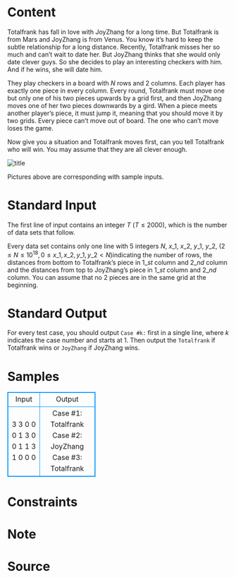 
# Content

Totalfrank has fall in love with JoyZhang for a long time. But Totalfrank is from Mars and JoyZhang is from Venus. You know it’s hard to keep the subtle relationship for a long distance. Recently, Totalfrank misses her so much and can’t wait to date her. But JoyZhang thinks that she would only date clever guys. So she decides to play an interesting checkers with him. And if he wins, she will date him.

They play checkers in a board with $N$ rows and $2$ columns. Each player has exactly one piece in every column. Every round, Totalfrank must move one but only one of his two pieces upwards by a grid first, and then JoyZhang moves one of her two pieces downwards by a gird. When a piece meets another player’s piece, it must jump it, meaning that you should move it by two grids. Every piece can’t move out of board. The one who can’t move loses the game.

Now give you a situation and Totalfrank moves first, can you tell Totalfrank who will win. You may assume that they are all clever enough.

![title](/source/lutece/interesting-checkers/img/aHR0cHM6Ly9hY20udWVzdGMuZWR1LmNuL21lZGlhL2ltYWdlL3Byb2JsZW0vMzY4LzIwMTQwNDExMTg1NDM1Nzc5MzcucG5n.png)

Pictures above are corresponding with sample inputs.

# Standard Input

The first line of input contains an integer $T$ ($T\leq 2000$), which is the number of data sets that follow.

Every data set contains only one line with $5$ integers $N$, $x\_1$, $x\_2$, $y\_1$, $y\_2$, ($2\leq N\leq 10^{18}, 0\leq x\_1,x\_2,y\_1,y\_2 < N$)indicating the number of rows, the distances from bottom to Totalfrank’s piece in $1\_{st}$ column and $2\_{nd}$ column and the distances from top to JoyZhang’s piece in $1\_{st}$ column and $2\_{nd}$ column. You can assume that no $2$ pieces are in the same grid at the beginning.

# Standard Output

For every test case, you should output `Case #k:` first in a single line, where $k$ indicates the case number and starts at $1$. Then output the `Totalfrank` if Totalfrank wins or `JoyZhang` if JoyZhang wins.

# Samples

<style>
        table,table tr th, table tr td { border:1px solid #0094ff; }
        table { width: 200px; min-height: 25px; line-height: 25px; text-align: center; border-collapse: collapse;}   
    </style>
<table>
	<tr>
		<td>Input</td>
		<td>Output</td>
	</tr>
<tr><td>3
3 0 0 0 1
3 0 0 1 1
3 1 0 0 0</td><td>Case #1:
Totalfrank
Case #2:
JoyZhang
Case #3:
Totalfrank</td></tr></table>


# Constraints



# Note



# Source


